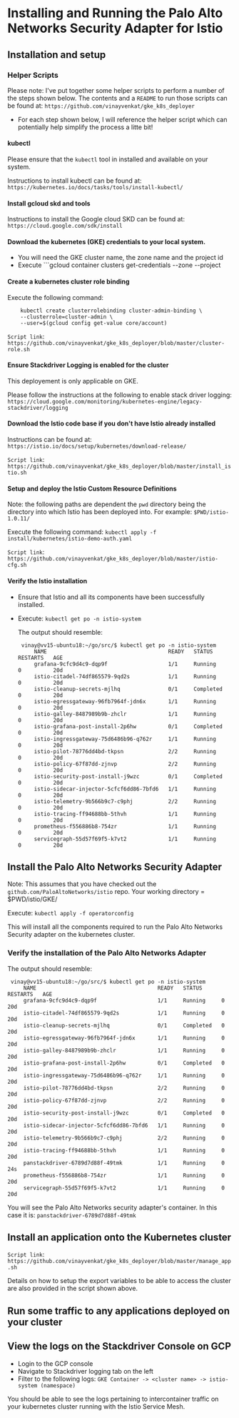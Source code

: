 # Installing and Running the Palo Alto Networks Security Adapter for Istio 

## Installation and setup 

### Helper Scripts

Please note: I've put together some helper scripts to perform a number of the steps shown below. 
             The contents and a `README` to run those scripts can be found at: 
			 ``` https://github.com/vinayvenkat/gke_k8s_deployer ```

- For each step shown below, I will reference the helper script which 
  can potentially help simplify the process a litte bit! 


#### kubectl 

Please ensure that the `kubectl` tool in installed and available on your system. 

Instructions to install kubectl can be found at: ```https://kubernetes.io/docs/tasks/tools/install-kubectl/```

#### Install gcloud skd and tools 

Instructions to install the Google cloud SKD can be found at: ```https://cloud.google.com/sdk/install```


#### Download the kubernetes (GKE) credentials to your local system. 

 - You will need the GKE cluster name, the zone name and the project id 
 - Execute ```gcloud container clusters get-credentials <cluster name> --zone <zone name> --project <project name>

#### Create a kubernetes cluster role binding 

Execute the following command:

```
	kubectl create clusterrolebinding cluster-admin-binding \
    --clusterrole=cluster-admin \
    --user=$(gcloud config get-value core/account)
```

`Script link`: ``` https://github.com/vinayvenkat/gke_k8s_deployer/blob/master/cluster-role.sh ```

#### Ensure Stackdriver Logging is enabled for the cluster

This deployement is only applicable on GKE. 

Please follow the instructions at the following to enable stack driver logging:
```https://cloud.google.com/monitoring/kubernetes-engine/legacy-stackdriver/logging```

#### Download the Istio code base if you don't have Istio already installed 

Instructions can be found at: ```https://istio.io/docs/setup/kubernetes/download-release/```

`Script link`: ``` https://github.com/vinayvenkat/gke_k8s_deployer/blob/master/install_istio.sh ```


#### Setup and deploy the Istio Custom Resource Definitions 

   Note: the following paths are dependent the `pwd` directory being the directory 
         into which Istio has been deployed into. 
		 For example: ```$PWD/istio-1.0.11/```

   Execute the following command: 
   ``` kubectl apply -f install/kubernetes/istio-demo-auth.yaml ```

`Script link`: ``` https://github.com/vinayvenkat/gke_k8s_deployer/blob/master/istio-cfg.sh ```

#### Verify the Istio installation 

 - Ensure that Istio and all its components have been successfully installed. 
 - Execute: ```kubectl get po -n istio-system```

   The output should resemble: 
   ```
	vinay@vv15-ubuntu18:~/go/src/$ kubectl get po -n istio-system
		NAME                                      READY   STATUS      RESTARTS   AGE
		grafana-9cfc9d4c9-dqp9f                   1/1     Running     0          20d
		istio-citadel-74df865579-9qd2s            1/1     Running     0          20d
		istio-cleanup-secrets-mjlhq               0/1     Completed   0          20d
		istio-egressgateway-96fb7964f-jdn6x       1/1     Running     0          20d
		istio-galley-8487989b9b-zhclr             1/1     Running     0          20d
		istio-grafana-post-install-2p6hw          0/1     Completed   0          20d
		istio-ingressgateway-75d6486b96-q762r     1/1     Running     0          20d
		istio-pilot-78776dd4bd-tkpsn              2/2     Running     0          20d
		istio-policy-67f87dd-zjnvp                2/2     Running     0          20d
		istio-security-post-install-j9wzc         0/1     Completed   0          20d
		istio-sidecar-injector-5cfcf6dd86-7bfd6   1/1     Running     0          20d
		istio-telemetry-9b566b9c7-c9phj           2/2     Running     0          20d
		istio-tracing-ff94688bb-5thvh             1/1     Running     0          20d
		prometheus-f556886b8-754zr                1/1     Running     0          20d
		servicegraph-55d57f69f5-k7vt2             1/1     Running     0          20d
   ```

## Install the Palo Alto Networks Security Adapter

Note: This assumes that you have checked out the `github.com/PaloAltoNetworks/istio` 
      repo.
      Your working directory = $PWD/istio/GKE/

Execute: ```kubectl apply -f operatorconfig```

This will install all the components required to run the Palo Alto Networks 
Security adapter on the kubernetes cluster. 

### Verify the installation of the Palo Alto Networks Adapter 


   The output should resemble: 
   ``` 
	vinay@vv15-ubuntu18:~/go/src/$ kubectl get po -n istio-system
		NAME                                      READY   STATUS      RESTARTS   AGE
		grafana-9cfc9d4c9-dqp9f                   1/1     Running     0          20d
		istio-citadel-74df865579-9qd2s            1/1     Running     0          20d
		istio-cleanup-secrets-mjlhq               0/1     Completed   0          20d
		istio-egressgateway-96fb7964f-jdn6x       1/1     Running     0          20d
		istio-galley-8487989b9b-zhclr             1/1     Running     0          20d
		istio-grafana-post-install-2p6hw          0/1     Completed   0          20d
		istio-ingressgateway-75d6486b96-q762r     1/1     Running     0          20d
		istio-pilot-78776dd4bd-tkpsn              2/2     Running     0          20d
		istio-policy-67f87dd-zjnvp                2/2     Running     0          20d
		istio-security-post-install-j9wzc         0/1     Completed   0          20d
		istio-sidecar-injector-5cfcf6dd86-7bfd6   1/1     Running     0          20d
		istio-telemetry-9b566b9c7-c9phj           2/2     Running     0          20d
		istio-tracing-ff94688bb-5thvh             1/1     Running     0          20d
		panstackdriver-6789d7d88f-49tmk           1/1     Running     0          24s
		prometheus-f556886b8-754zr                1/1     Running     0          20d
		servicegraph-55d57f69f5-k7vt2             1/1     Running     0          20d
``` 

You will see the Palo Alto Networks security adapter's container. In this case it is: 
`panstackdriver-6789d7d88f-49tmk`


## Install an application onto the Kubernetes cluster 

`Script link`: ``` https://github.com/vinayvenkat/gke_k8s_deployer/blob/master/manage_app.sh ```

Details on how to setup the export variables to be able to access the cluster are also 
provided in the script shown above. 

## Run some traffic to any applications deployed on your cluster


## View the logs on the Stackdriver Console on GCP

- Login to the GCP console
- Navigate to Stackdriver logging tab on the left 
- Filter to the following logs: `GKE Container -> <cluster name> -> istio-system (namespace)` 

You should be able to see the logs pertaining to intercontainer traffic on your kubernetes cluster
running with the Istio Service Mesh.  


